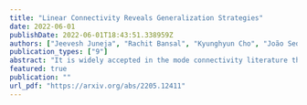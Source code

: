 ```yaml
---
title: "Linear Connectivity Reveals Generalization Strategies"
date: 2022-06-01
publishDate: 2022-06-01T18:43:51.338959Z
authors: ["Jeevesh Juneja", "Rachit Bansal", "Kyunghyun Cho", "João Sedoc", "Naomi Saphra"]
publication_types: ["9"]
abstract: "It is widely accepted in the mode connectivity literature that when two neural networks are trained similarly on the same data, they are connected by a path through parameter space over which test set accuracy is maintained. Under some circumstances, including transfer learning from pretrained models, these paths are presumed to be linear. In contrast to existing results, we find that among text classifiers (trained on MNLI, QQP, and CoLA), some pairs of finetuned models have large barriers of increasing loss on the linear paths between them. On each task, we find distinct clusters of models which are linearly connected on the test loss surface, but are disconnected from models outside the cluster -- models that occupy separate basins on the surface. By measuring performance on specially-crafted diagnostic datasets, we find that these clusters correspond to different generalization strategies: one cluster behaves like a bag of words model under domain shift, while another cluster uses syntactic heuristics. Our work demonstrates how the geometry of the loss surface can guide models towards different heuristic functions."
featured: true
publication: ""
url_pdf: "https://arxiv.org/abs/2205.12411"
---
```

